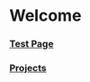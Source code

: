 # Welcome

### [Test Page](https://erenkrmt.github.io/Test.html)

### [Projects](https://erenkrmt.github.io/Projects.html)
